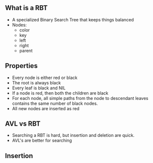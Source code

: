 ## What is a RBT
- A specialized Binary Search Tree that keeps things balanced
- Nodes:
	- color
	- key
	- left
	- right
	- parent
## Properties
- Every node is either red or black
- The root is always black
- Every leaf is black and NIL
- If a node is red, then both the children are black
- For each node, all simple paths from the node to descendant leaves contains the same number of black nodes.
- All new nodes are inserted as red
## AVL vs RBT
- Searching a RBT is hard, but insertion and deletion are quick.
- AVL's are better for searching
## Insertion
